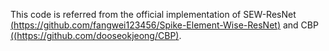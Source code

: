 This code is referred from the official implementation of SEW-ResNet [(https://github.com/fangwei123456/Spike-Element-Wise-ResNet)](https://github.com/fangwei123456/Spike-Element-Wise-ResNet) and CBP [((https://github.com/dooseokjeong/CBP)](https://github.com/dooseokjeong/CBP).
